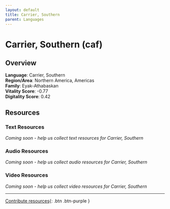 ```yaml
---
layout: default
title: Carrier, Southern
parent: Languages
---
```


# Carrier, Southern (caf)

## Overview

**Language**: Carrier, Southern  
**Region/Area**: Northern America, Americas  
**Family**: Eyak-Athabaskan  
**Vitality Score**: -0.77  
**Digitality Score**: 0.42  

## Resources

### Text Resources
*Coming soon - help us collect text resources for Carrier, Southern*

### Audio Resources
*Coming soon - help us collect audio resources for Carrier, Southern*

### Video Resources
*Coming soon - help us collect video resources for Carrier, Southern*

---

[Contribute resources](https://fairtrain.github.io/){: .btn .btn-purple }
